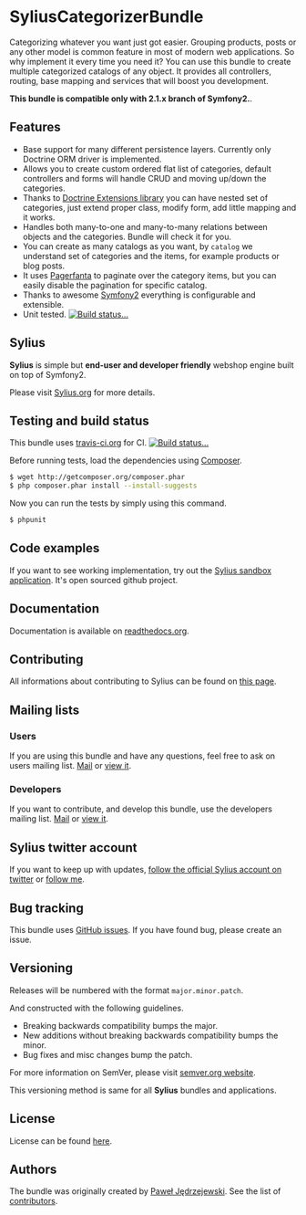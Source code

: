 SyliusCategorizerBundle
=======================

Categorizing whatever you want just got easier. Grouping products, posts or any other model is common feature in most of modern web applications.
So why implement it every time you need it? You can use this bundle to create multiple categorized catalogs of any object.
It provides all controllers, routing, base mapping and services that will boost you development.

**This bundle is compatible only with 2.1.x branch of Symfony2.**.

Features
--------

* Base support for many different persistence layers. Currently only Doctrine ORM driver is implemented.
* Allows you to create custom ordered flat list of categories, default controllers and forms will handle CRUD and moving up/down the categories.
* Thanks to [Doctrine Extensions library](http://github.com/l3pp4rd/DoctrineExtensions) you can have nested set of categories, just extend proper class, modify form, add little mapping and it works.
* Handles both many-to-one and many-to-many relations between objects and the categories. Bundle will check it for you.
* You can create as many catalogs as you want, by `catalog` we understand set of categories and the items, for example products or blog posts.
* It uses [Pagerfanta](http://github.com/whiteoctober/Pagerfanta) to paginate over the category items, but you can easily disable the pagination for specific catalog.
* Thanks to awesome [Symfony2](http://symfony.com) everything is configurable and extensible.
* Unit tested. [![Build status...](https://secure.travis-ci.org/Sylius/SyliusCategorizerBundle.png)](http://travis-ci.org/Sylius/SyliusCategorizerBundle)

Sylius
------

**Sylius** is simple but **end-user and developer friendly** webshop engine built on top of Symfony2.

Please visit [Sylius.org](http://sylius.org) for more details.

Testing and build status
------------------------

This bundle uses [travis-ci.org](http://travis-ci.org/Sylius/SyliusCategorizerBundle) for CI.
[![Build status...](https://secure.travis-ci.org/Sylius/SyliusCategorizerBundle.png)](http://travis-ci.org/Sylius/SyliusCategorizerBundle)

Before running tests, load the dependencies using [Composer](http://packagist.org).

``` bash
$ wget http://getcomposer.org/composer.phar
$ php composer.phar install --install-suggests
```

Now you can run the tests by simply using this command.

``` bash
$ phpunit
```

Code examples
-------------

If you want to see working implementation, try out the [Sylius sandbox application](http://github.com/Sylius/Sylius-Sandbox).
It's open sourced github project.

Documentation
-------------

Documentation is available on [readthedocs.org](http://sylius.readthedocs.org/en/latest/bundles/SyliusCategorizerBundle.html).

Contributing
------------

All informations about contributing to Sylius can be found on [this page](http://sylius.readthedocs.org/en/latest/contributing/index.html).

Mailing lists
-------------

### Users

If you are using this bundle and have any questions, feel free to ask on users mailing list.
[Mail](mailto:sylius@googlegroups.com) or [view it](http://groups.google.com/group/sylius).

### Developers

If you want to contribute, and develop this bundle, use the developers mailing list.
[Mail](mailto:sylius-dev@googlegroups.com) or [view it](http://groups.google.com/group/sylius-dev).

Sylius twitter account
----------------------

If you want to keep up with updates, [follow the official Sylius account on twitter](http://twitter.com/_Sylius)
or [follow me](http://twitter.com/pjedrzejewski).

Bug tracking
------------

This bundle uses [GitHub issues](https://github.com/Sylius/SyliusCategorizerBundle/issues).
If you have found bug, please create an issue.

Versioning
----------

Releases will be numbered with the format `major.minor.patch`.

And constructed with the following guidelines.

* Breaking backwards compatibility bumps the major.
* New additions without breaking backwards compatibility bumps the minor.
* Bug fixes and misc changes bump the patch.

For more information on SemVer, please visit [semver.org website](http://semver.org/).

This versioning method is same for all **Sylius** bundles and applications.

License
-------

License can be found [here](https://github.com/Sylius/SyliusCategorizerBundle/blob/master/Resources/meta/LICENSE).

Authors
-------

The bundle was originally created by [Paweł Jędrzejewski](http://pjedrzejewski.com).
See the list of [contributors](https://github.com/Sylius/SyliusCategorizerBundle/contributors).
